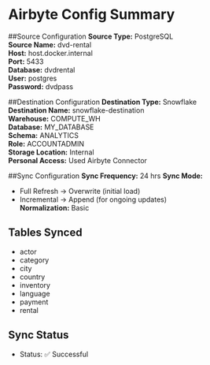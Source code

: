 # Airbyte Config Summary

##Source Configuration
**Source Type:** PostgreSQL  
**Source Name:** dvd-rental  
**Host:** host.docker.internal  
**Port:** 5433  
**Database:** dvdrental  
**User:** postgres  
**Password:** dvdpass  

##Destination Configuration
**Destination Type:** Snowflake  
**Destination Name:** snowflake-destination  
**Warehouse:** COMPUTE_WH  
**Database:** MY_DATABASE  
**Schema:** ANALYTICS  
**Role:** ACCOUNTADMIN  
**Storage Location:** Internal  
**Personal Access:** Used Airbyte Connector  

##Sync Configuration
**Sync Frequency:** 24 hrs 
**Sync Mode:**  
- Full Refresh → Overwrite (initial load)  
- Incremental → Append (for ongoing updates)  
**Normalization:** Basic  

## Tables Synced
- actor  
- category  
- city  
- country  
- inventory  
- language  
- payment  
- rental  

## Sync Status
- Status: ✅ Successful
